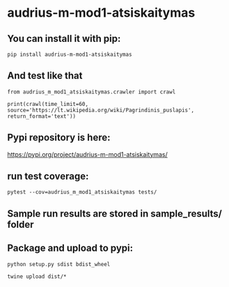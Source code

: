 # audrius-m-mod1-atsiskaitymas

## You can install it with pip:
```
pip install audrius-m-mod1-atsiskaitymas
```

## And test like that
```
from audrius_m_mod1_atsiskaitymas.crawler import crawl

print(crawl(time_limit=60, source='https://lt.wikipedia.org/wiki/Pagrindinis_puslapis', return_format='text'))
```

## Pypi repository is here:
https://pypi.org/project/audrius-m-mod1-atsiskaitymas/

## run test coverage:
`pytest --cov=audrius_m_mod1_atsiskaitymas tests/`

## Sample run results are stored in sample_results/ folder

## Package and upload to pypi:
```
python setup.py sdist bdist_wheel

twine upload dist/*
```